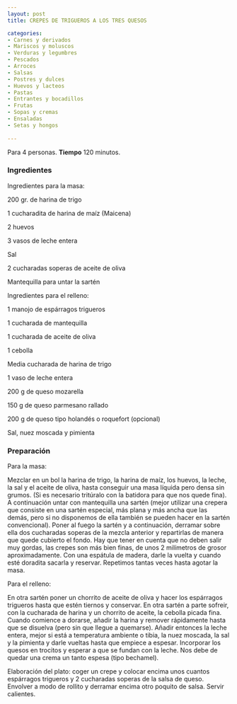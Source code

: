 ```yaml
---
layout: post
title: CREPES DE TRIGUEROS A LOS TRES QUESOS

categories:
- Carnes y derivados
- Mariscos y moluscos
- Verduras y legumbres
- Pescados
- Arroces
- Salsas
- Postres y dulces
- Huevos y lacteos
- Pastas
- Entrantes y bocadillos
- Frutas
- Sopas y cremas
- Ensaladas
- Setas y hongos
 
---
```

Para 4 personas.
<b>Tiempo</b> 120 minutos.

<h3>Ingredientes</h3>

Ingredientes para la masa:

200 gr. de harina de trigo

1 cucharadita de harina de maíz (Maicena)

2 huevos

3 vasos de leche entera

Sal

2 cucharadas soperas de aceite de oliva

Mantequilla para untar la sartén

Ingredientes para el relleno:

1 manojo de espárragos trigueros

1 cucharada de mantequilla

1 cucharada de aceite de oliva

1 cebolla

Media cucharada de harina de trigo

1 vaso de leche entera

200 g de queso mozarella

150 g de queso parmesano rallado

200 g de queso tipo holandés o roquefort (opcional)

Sal, nuez moscada y pimienta

<h3>Preparación</h3>

Para la masa:

Mezclar en un bol la harina de trigo, la harina de maíz, los huevos, la leche, la sal y el aceite de oliva, hasta conseguir una masa líquida pero densa sin grumos. (Si es necesario tritúralo con la batidora para que nos quede fina). A continuación untar con mantequilla una sartén (mejor utilizar una crepera que consiste en una sartén especial, más plana y más ancha que las demás, pero si no disponemos de ella también se pueden hacer en la sartén convencional). Poner al fuego la sartén y a continuación, derramar sobre ella dos cucharadas soperas de la mezcla anterior y repartirlas de manera que quede cubierto el fondo. Hay que tener en cuenta que no deben salir muy gordas, las crepes son más bien finas, de unos 2 milímetros de grosor aproximadamente. Con una espátula de madera, darle la vuelta y cuando esté doradita sacarla y reservar. Repetimos tantas veces hasta agotar la masa.

Para el relleno:

En otra sartén poner un chorrito de aceite de oliva y hacer los espárragos trigueros hasta que estén tiernos y conservar. En otra sartén a parte sofreir, con la cucharada de harina y un chorrito de aceite, la cebolla picada fina. Cuando comience a dorarse, añadir la harina y remover rápidamente hasta que se disuelva (pero sin que llegue a quemarse). Añadir entonces la leche entera, mejor si está a temperatura ambiente o tibia, la nuez moscada, la sal y la pimienta y darle vueltas hasta que empiece a espesar. Incorporar los quesos en trocitos y esperar a que se fundan con la leche. Nos debe de quedar una crema un tanto espesa (tipo bechamel).

Elaboración del plato: coger un crepe y colocar encima unos cuantos espárragos trigueros y 2 cucharadas soperas de la salsa de queso. Envolver a modo de rollito y derramar encima otro poquito de salsa. Servir calientes.

